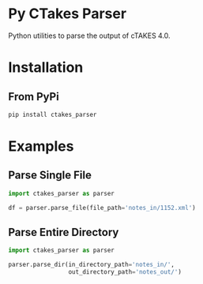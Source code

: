 # Py CTakes Parser
Python utilities to parse the output of cTAKES 4.0.

# Installation
## From PyPi

```python
pip install ctakes_parser
```

# Examples

## Parse Single File

```python
import ctakes_parser as parser

df = parser.parse_file(file_path='notes_in/1152.xml')
```

## Parse Entire Directory

```python
import ctakes_parser as parser

parser.parse_dir(in_directory_path='notes_in/',
                 out_directory_path='notes_out/')
```

